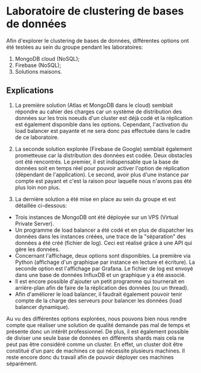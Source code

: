 # Laboratoire de clustering de bases de données

Afin d'explorer le clustering de bases de données, différentes options ont été testées au sein du groupe pendant les laboratoires:
1. MongoDB cloud (NoSQL);
2. Firebase (NoSQL);
3. Solutions maisons.

## Explications
1. La première solution (Atlas et MongoDB dans le cloud) semblait répondre au cahier des charges car un système de distribution des données sur les trois noeuds d'un cluster est déjà codé et la réplication est également disponible dans les options.
Cependant, l'activation du load balancer est payante et ne sera donc pas effectuée dans le cadre de ce laboratoire.


2. La seconde solution explorée (Firebase de Google) semblait également prometteuse car la distribution des données est codée.
Deux obstacles ont été rencontrés. Le premier, il est indispensable que la base de données soit en temps réel pour pouvoir activer l'option de réplication (dépendant de l'application). Le second, avoir plus d'une instance par compte est payant et c'est la raison pour laquelle nous n'avons pas été plus loin non plus.


3. La dernière solution a été mise en place au sein du groupe et est détaillée ci-dessous:
- Trois instances de MongoDB ont été déployée sur un VPS (Virtual Private Server).
- Un programme de load balancer a été codé et en plus de dispatcher les données dans les instances créées, une trace de la "séparation" des données a été créé (fichier de log). Ceci est réalisé grâce à une API qui gère les données.
- Concernant l'affichage, deux options sont disponibles. La première via Python (affichage d'un graphique par instance en lecture et écriture). La seconde option est l'affichage par Grafana. Le fichier de log est envoyé dans une base de données InfluxDB et un graphique y a été associé.
- Il est encore possible d'ajouter un petit programme qui tournerait en arrière-plan afin de faire de la réplication des données (ou un thread).
- Afin d'améliorer le load balancer, il faudrait également pouvoir tenir compte de la charge des serveurs pour balancer les données (load balancer dynamique).


Au vu des différentes options explorées, nous pouvons bien nous rendre compte que réaliser une solution de qualité demande pas mal de temps et présente donc un intérêt professionnel.
De plus, il est également possible de diviser une seule base de données en différents shards mais cela ne peut pas être considéré comme un cluster. En effet, un cluster doit être constitué d'un parc de machines ce qui nécessite plusieurs machines.
Il reste encore donc du travail afin de pouvoir déployer ces machines séparément.

